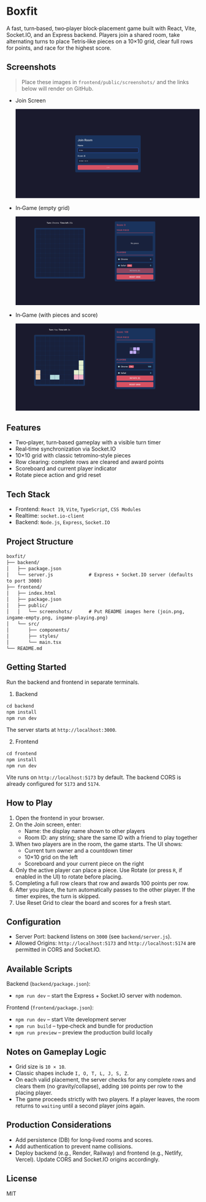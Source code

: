# Boxfit

A fast, turn‑based, two‑player block‑placement game built with React, Vite, Socket.IO, and an Express backend. Players join a shared room, take alternating turns to place Tetris‑like pieces on a 10×10 grid, clear full rows for points, and race for the highest score.

## Screenshots

> Place these images in `frontend/public/screenshots/` and the links below will render on GitHub.

- Join Screen
  
  ![Join Room](frontend/public/screenshots/join.png)

- In‑Game (empty grid)
  
  ![Game UI - Empty Grid](frontend/public/screenshots/ingame-empty.png)

- In‑Game (with pieces and score)
  
  ![Game UI - With Pieces](frontend/public/screenshots/ingame-playing.png)

## Features

- Two‑player, turn‑based gameplay with a visible turn timer
- Real‑time synchronization via Socket.IO
- 10×10 grid with classic tetromino‑style pieces
- Row clearing: complete rows are cleared and award points
- Scoreboard and current player indicator
- Rotate piece action and grid reset

## Tech Stack

- Frontend: `React 19`, `Vite`, `TypeScript`, `CSS Modules`
- Realtime: `socket.io-client`
- Backend: `Node.js`, `Express`, `Socket.IO`

## Project Structure

```
boxfit/
├── backend/
│   ├── package.json
│   └── server.js             # Express + Socket.IO server (defaults to port 3000)
├── frontend/
│   ├── index.html
│   ├── package.json
│   ├── public/
│   │   └── screenshots/      # Put README images here (join.png, ingame-empty.png, ingame-playing.png)
│   └── src/
│       ├── components/
│       ├── styles/
│       └── main.tsx
└── README.md
```

## Getting Started

Run the backend and frontend in separate terminals.

1) Backend

```
cd backend
npm install
npm run dev
```

The server starts at `http://localhost:3000`.

2) Frontend

```
cd frontend
npm install
npm run dev
```

Vite runs on `http://localhost:5173` by default. The backend CORS is already configured for `5173` and `5174`.

## How to Play

1. Open the frontend in your browser.
2. On the Join screen, enter:
   - Name: the display name shown to other players
   - Room ID: any string; share the same ID with a friend to play together
3. When two players are in the room, the game starts. The UI shows:
   - Current turn owner and a countdown timer
   - 10×10 grid on the left
   - Scoreboard and your current piece on the right
4. Only the active player can place a piece. Use Rotate (or press `R`, if enabled in the UI) to rotate before placing.
5. Completing a full row clears that row and awards 100 points per row.
6. After you place, the turn automatically passes to the other player. If the timer expires, the turn is skipped.
7. Use Reset Grid to clear the board and scores for a fresh start.

## Configuration

- Server Port: backend listens on `3000` (see `backend/server.js`).
- Allowed Origins: `http://localhost:5173` and `http://localhost:5174` are permitted in CORS and Socket.IO.

## Available Scripts

Backend (`backend/package.json`):

- `npm run dev` – start the Express + Socket.IO server with nodemon.

Frontend (`frontend/package.json`):

- `npm run dev` – start Vite development server
- `npm run build` – type‑check and bundle for production
- `npm run preview` – preview the production build locally

## Notes on Gameplay Logic

- Grid size is `10 × 10`.
- Classic shapes include `I, O, T, L, J, S, Z`.
- On each valid placement, the server checks for any complete rows and clears them (no gravity/collapse), adding `100` points per row to the placing player.
- The game proceeds strictly with two players. If a player leaves, the room returns to `waiting` until a second player joins again.

## Production Considerations

- Add persistence (DB) for long‑lived rooms and scores.
- Add authentication to prevent name collisions.
- Deploy backend (e.g., Render, Railway) and frontend (e.g., Netlify, Vercel). Update CORS and Socket.IO origins accordingly.

## License

MIT
